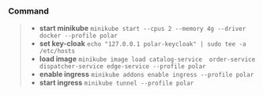 

### Command
> * **start minikube** `minikube start --cpus 2 --memory 4g --driver docker --profile polar`
> * **set key-cloak** `echo "127.0.0.1 polar-keycloak" | sudo tee -a /etc/hosts`
> * **load image** `minikube image load catalog-service  order-service dispatcher-service edge-service --profile polar`
> * **enable ingress** `minikube addons enable ingress --profile polar`
> * **start ingress** `minikube tunnel --profile polar`



